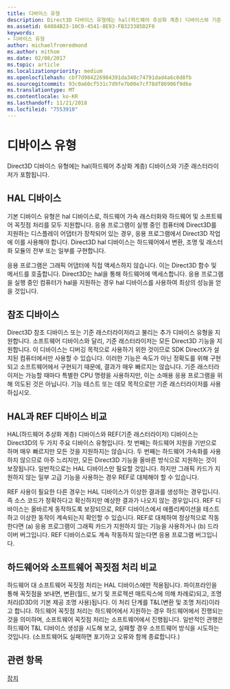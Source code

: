 ```yaml
---
title: 디바이스 유형
description: Direct3D 디바이스 유형에는 hal(하드웨어 추상화 계층) 디바이스와 기준 래스터라이저가 포함됩니다.
ms.assetid: 64084B23-10C0-4541-8E93-FB323385D2F0
keywords:
- 디바이스 유형
author: michaelfromredmond
ms.author: mithom
ms.date: 02/08/2017
ms.topic: article
ms.localizationpriority: medium
ms.openlocfilehash: cbf7d984226984391da340c74791dad4a6c0d8fb
ms.sourcegitcommit: 93c0a60cf531c7d9fe7b00e7cf78df86906f9d6e
ms.translationtype: MT
ms.contentlocale: ko-KR
ms.lasthandoff: 11/21/2018
ms.locfileid: "7553910"
---
```

# <a name="device-types"></a>디바이스 유형


Direct3D 디바이스 유형에는 hal(하드웨어 추상화 계층) 디바이스와 기준 래스터라이저가 포함됩니다.

## <a name="span-idhaldevicespanspan-idhaldevicespanspan-idhaldevicespanhal-device"></a><span id="HAL_Device"></span><span id="hal_device"></span><span id="HAL_DEVICE"></span>HAL 디바이스


기본 디바이스 유형은 hal 디바이스로, 하드웨어 가속 래스터화와 하드웨어 및 소프트웨어 꼭짓점 처리를 모두 지원합니다. 응용 프로그램이 실행 중인 컴퓨터에 Direct3D를 지원하는 디스플레이 어댑터가 장착되어 있는 경우, 응용 프로그램에서 Direct3D 작업에 이를 사용해야 합니다. Direct3D hal 디바이스는 하드웨어에서 변환, 조명 및 래스터화 모듈의 전부 또는 일부를 구현합니다.

응용 프로그램은 그래픽 어댑터에 직접 액세스하지 않습니다. 이는 Direct3D 함수 및 메서드를 호출합니다. Direct3D는 hal을 통해 하드웨어에 액세스합니다. 응용 프로그램을 실행 중인 컴퓨터가 hal을 지원하는 경우 hal 디바이스를 사용하여 최상의 성능을 얻을 것입니다.

## <a name="span-idreferencedevicespanspan-idreferencedevicespanspan-idreferencedevicespanreference-device"></a><span id="Reference_Device"></span><span id="reference_device"></span><span id="REFERENCE_DEVICE"></span>참조 디바이스


Direct3D 참조 디바이스 또는 기준 래스터라이저라고 불리는 추가 디바이스 유형을 지원합니다. 소프트웨어 디바이스와 달리, 기준 래스터라이저는 모든 Direct3D 기능을 지원합니다. 이 디바이스는 디버깅 목적으로 사용하기 위한 것이므로 SDK DirectX가 설치된 컴퓨터에서만 사용할 수 있습니다. 이러한 기능은 속도가 아닌 정확도를 위해 구현되고 소프트웨어에서 구현되기 때문에, 결과가 매우 빠르지는 않습니다. 기준 래스터라이저는 가능할 때마다 특별한 CPU 명령을 사용하지만, 이는 소매용 응용 프로그램을 위해 의도된 것은 아닙니다. 기능 테스트 또는 데모 목적으로만 기준 래스터라이저를 사용하십시오.

## <a name="span-idhalvsrefspanspan-idhalvsrefspanspan-idhalvsrefspanhal-vs-ref-devices"></a><span id="HAL_vs_REF"></span><span id="hal_vs_ref"></span><span id="HAL_VS_REF"></span>HAL과 REF 디바이스 비교


HAL(하드웨어 추상화 계층) 디바이스와 REF(기준 래스터라이저) 디바이스는 Direct3D의 두 가지 주요 디바이스 유형입니다. 첫 번째는 하드웨어 지원을 기반으로 하며 매우 빠르지만 모든 것을 지원하지는 않습니다. 두 번째는 하드웨어 가속화를 사용하지 않으므로 아주 느리지만, 모든 Direct3D 기능을 올바른 방식으로 지원하는 것이 보장됩니다. 일반적으로는 HAL 디바이스만 필요할 것입니다. 하지만 그래픽 카드가 지원하지 않는 일부 고급 기능을 사용하는 경우 REF로 대체해야 할 수 있습니다.

REF 사용이 필요한 다른 경우는 HAL 디바이스가 이상한 결과를 생성하는 경우입니다. 즉 소스 코드가 정확하다고 확신하지만 예상한 결과가 나오지 않는 경우입니다. REF 디바이스는 올바르게 동작하도록 보장되므로, REF 디바이스에서 애플리케이션을 테스트하고 이상한 동작이 계속되는지 확인할 수 있습니다. REF로 대체하여 정상적으로 작동한다면 (a) 응용 프로그램이 그래픽 카드가 지원하지 않는 기능을 사용하거나 (b) 드라이버 버그입니다. REF 디바이스로도 계속 작동하지 않는다면 응용 프로그램 버그입니다.

## <a name="span-idhardwarevssoftwarespanspan-idhardwarevssoftwarespanspan-idhardwarevssoftwarespanhardware-vs-software-vertex-processing"></a><span id="Hardware_vs_Software"></span><span id="hardware_vs_software"></span><span id="HARDWARE_VS_SOFTWARE"></span>하드웨어와 소프트웨어 꼭짓점 처리 비교


하드웨어 대 소프트웨어 꼭짓점 처리는 HAL 디바이스에만 적용됩니다. 파이프라인을 통해 꼭짓점을 보내면, 변환(월드, 보기 및 프로젝션 매트릭스에 의해 차례로)되고, 조명 처리(D3D의 기본 제공 조명 사용)됩니다. 이 처리 단계를 T&L(변환 및 조명 처리)이라고 합니다. 하드웨어 꼭짓점 처리는 하드웨어에서 지원하는 경우 하드웨어에서 진행되는 것을 의미하며, 소프트웨어 꼭짓점 처리는 소프트웨어에서 진행됩니다. 일반적인 관행은 하드웨어 T&L 디바이스 생성을 시도해 보고, 실패할 경우 소프트웨어 방식을 시도하는 것입니다. (소프트웨어도 실패하면 포기하고 오류와 함께 종료합니다.)

## <a name="span-idrelated-topicsspanrelated-topics"></a><span id="related-topics"></span>관련 항목


[장치](devices.md)

 

 




